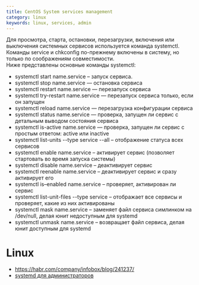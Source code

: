 ```yaml
---
title: CentOS System services management
category: linux
keywords: linux, services, admin
---
```

Для просмотра, старта, остановки, перезагрузки, включения или выключения системных сервисов используется команда systemctl. Команды service и chkconfig по-прежнему включены в систему, но только по соображениям совместимости.  
Ниже представлены основные команды systemctl:
* systemctl start name.service – запуск сервиса.
* systemctl stop name.service — остановка сервиса
* systemctl restart name.service — перезапуск сервиса
* systemctl try-restart name.service — перезапуск сервиса только, если он запущен
* systemctl reload name.service — перезагрузка конфигурации сервиса
* systemctl status name.service — проверка, запущен ли сервис с детальным выводом состояния сервиса
* systemctl is-active name.service — проверка, запущен ли сервис с простым ответом: active или inactive
* systemctl list-units --type service --all – отображение статуса всех сервисов
* systemctl enable name.service – активирует сервис (позволяет стартовать во время запуска системы)
* systemctl disable name.service – деактивирует сервис
* systemctl reenable name.service – деактивирует сервис и сразу активирует его
* systemctl is–enabled name.service – проверяет, активирован ли сервис
* systemctl list-unit-files --type service – отображает все сервисы и проверяет, какие из них активированы
* systemctl mask name.service – заменяет файл сервиса симлинком на /dev/null, делая юнит недоступным для systemd
* systemctl unmask name.service – возвращает файл сервиса, делая юнит доступным для systemd

# Linux
* <https://habr.com/company/infobox/blog/241237/>
* [systemd для администраторов](http://www2.kangran.su/~nnz/pub/s4a/s4a_latest.pdf)

